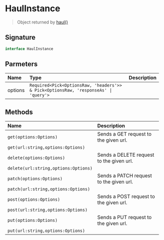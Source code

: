 # HaulInstance

> Object returned by [haul()](/function/haul)

## Signature

```ts
interface HaulInstance
```

## Parmeters

| Name | Type | Description |
| :------ | :------ | :------ |
| options | `Required<Pick<OptionsRaw, 'headers'>> & Pick<OptionsRaw, 'responseAs' \| 'query'>` | |

## Methods

| Name | Description |
| :------ | :------ |
| `get(options:Options)` | Sends a GET request to the given url. |
| `get(url:string,options:Options)` | |
| `delete(options:Options)` | Sends a DELETE request to the given url. |
| `delete(url:string,options:Options)` | |
| `patch(options:Options)` | Sends a PATCH request to the given url. |
| `patch(url:string,options:Options)` | |
| `post(options:Options)` | Sends a POST request to the given url. |
| `post(url:string,options:Options)` | |
| `put(options:Options)` | Sends a PUT request to the given url. |
| `put(url:string,options:Options)` | |
